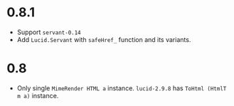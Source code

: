 # 0.8.1

- Support `servant-0.14`
- Add `Lucid.Servant` with `safeHref_` function and its variants.

# 0.8

- Only single `MimeRender HTML a` instance. `lucid-2.9.8` has `ToHtml (HtmlT m a)` instance.
